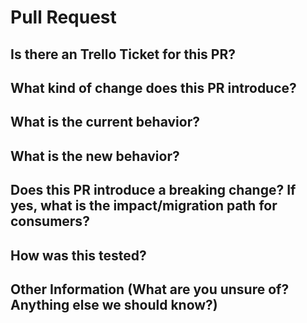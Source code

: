 # Pull Request

## Is there an Trello Ticket for this PR?

## What kind of change does this PR introduce?

## What is the current behavior?

## What is the new behavior?

## Does this PR introduce a breaking change? If yes, what is the impact/migration path for consumers?

## How was this tested?

## Other Information (What are you unsure of? Anything else we should know?)